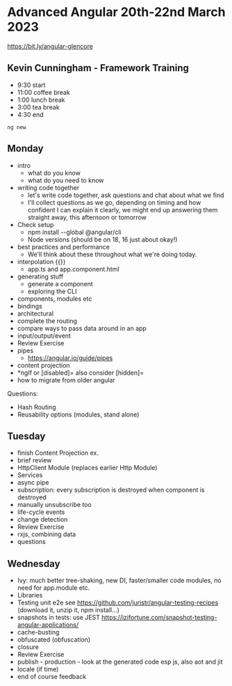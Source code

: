 # Advanced Angular 20th-22nd March 2023
https://bit.ly/angular-glencore

## Kevin Cunningham - Framework Training

- 9:30 start
- 11:00 coffee break
- 1:00 lunch break
- 3:00 tea break
- 4:30 end

`ng new`

## Monday
- intro
	- what do you know
	- what do you need to know
- writing code together
	- let's write code together, ask questions and chat about what we find
	- I'll collect questions as we go, depending on timing and how confident I can explain it clearly, we might end up answering them straight away, this afternoon or tomorrow
- Check setup
	- npm install --global @angular/cli
	- Node versions (should be on 18, 16 just about okay!)
- best practices and performance
	- We'll think about these throughout what we're doing today.
- interpolation {{}}
	- app.ts and app.component.html
- generating stuff
	- generate a component
	- exploring the CLI
- components, modules etc
- bindings
- architectural
- complete the routing
- compare ways to pass data around in an app
- input/output/event
- Review Exercise
- pipes
	- https://angular.io/guide/pipes
- content projection
- *ngIf or [disabled]= also consider [hidden]=
- how to migrate from older angular

Questions:
- Hash Routing
- Reusability options (modules, stand alone)

## Tuesday
- finish Content Projection ex.
- brief review
- HttpClient Module (replaces earlier Http Module)
- Services
- async pipe
- subscription: every subscription is destroyed when component is destroyed
- manually unsubscribe too
- life-cycle events
- change detection
- Review Exercise
- rxjs, combining data
- questions

## Wednesday
- Ivy: much better tree-shaking, new DI, faster/smaller code modules, no need for app.module etc.
- Libraries
- Testing unit e2e
  see https://github.com/juristr/angular-testing-recipes
  (download it, unzip it, npm install...)
- snapshots in tests: use JEST https://izifortune.com/snapshot-testing-angular-applications/
- cache-busting
- obfuscated (obfuscation)
- closure
- Review Exercise
- publish - production - look at the generated code esp js, also aot and jit
- locale (if time)
- end of course feedback
